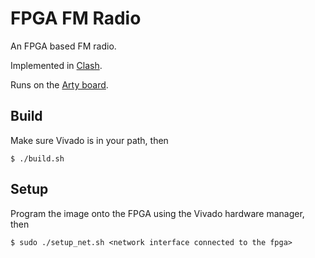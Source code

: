 # FPGA FM Radio

An FPGA based FM radio. 

Implemented in [Clash](https://clash-lang.org/).

Runs on the [Arty board](https://store.digilentinc.com/arty-a7-artix-7-fpga-development-board-for-makers-and-hobbyists/).

## Build

Make sure Vivado is in your path, then

```
$ ./build.sh
```

## Setup

Program the image onto the FPGA using the Vivado hardware manager, then

```
$ sudo ./setup_net.sh <network interface connected to the fpga>
```

